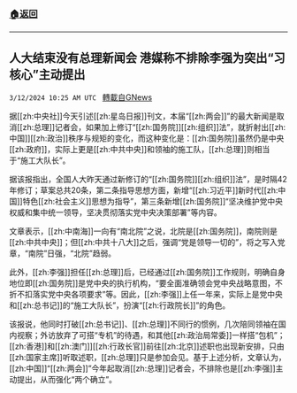 ###  [:house:返回](README.md)
---


## 人大结束没有总理新闻会 港媒称不排除李强为突出“习核心”主动提出
`3/12/2024 10:25 AM UTC ` [轉載自GNews](https://gnews.org/articles/2387319)

据[[zh:中央社]]今天引述[[zh:星岛日报]]刊文，本届“[[zh:两会]]”的最大新闻是取消[[zh:总理]]记者会，如果加上修订“[[zh:国务院]][[zh:组织]]法”，就折射出[[zh:中国]][[zh:政治]]秩序与规矩的变化，而这种变化是：[[zh:国务院]]虽然仍是中央[[zh:政府]]，实际上更是[[zh:中共中央]]和领袖的施工队，[[zh:总理]]则相当于“施工大队长”。

据该报指出，全国人大昨天通过新修订的“[[zh:国务院]][[zh:组织]]法”，是时隔42年修订；草案总共20条，第二条指导思想方面，新增“[[zh:习近平]]新时代[[zh:中国]]特色[[zh:社会主义]]思想为指导”，第三条新增[[zh:国务院]]“坚决维护党中央权威和集中统一领导，坚决贯彻落实党中央决策部署”等内容。

文章表示，[[zh:中南海]]一向有“南北院”之说，北院是[[zh:国务院]]，南院则是[[zh:中共中央]]；但[[zh:中共十八大]]之后，强调“党是领导一切的”，将之写入党章，“南院”日强，“北院”趋弱。

此外，[[zh:李强]]担任[[zh:总理]]后，已经通过[[zh:国务院]]工作规则，明确自身地位即[[zh:国务院]]是党中央的执行机构，“要全面准确领会党中央战略意图，不折不扣落实党中央各项要求”等。因此，[[zh:李强]]上任一年来，实际上是党中央和[[zh:总书记]]的“施工大队长”，扮演“[[zh:行政院长]]”的角色。

该报说，他同时打破[[zh:总书记]]、[[zh:总理]]不同行的惯例，几次陪同领袖在国内视察；外访放弃了可搭“专机”的待遇，和其他[[zh:政治局常委]]一样搭“包机”；[[zh:香港]]和[[zh:澳门]][[zh:行政长官]]前往[[zh:北京]]述职也出现新安排，只由[[zh:国家主席]]听取述职，[[zh:总理]]只是参加会见。基于上述分析，文章认为，[[zh:中国]]“[[zh:两会]]”今年起取消[[zh:总理]]记者会，不排除也是[[zh:李强]]主动提出，从而强化“两个确立”。
